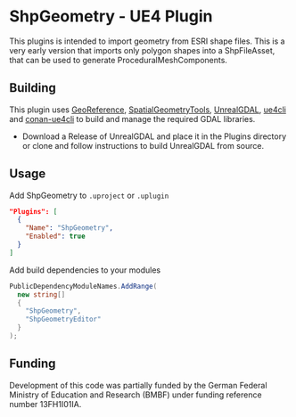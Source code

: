# ShpGeometry - UE4 Plugin

This plugins is intended to import geometry from ESRI shape files. This is a very early version that imports only polygon shapes into a ShpFileAsset, that can be used to generate ProceduralMeshComponents.

## Building

This plugin uses [GeoReference](https://github.com/iwer/GeoReference), [SpatialGeometryTools](https://github.com/iwer/SpatialGeometryTools), [UnrealGDAL](https://github.com/TensorWorks/UnrealGDAL), [ue4cli](https://github.com/adamrehn/ue4cli) and [conan-ue4cli](https://github.com/adamrehn/conan-ue4cli) to build and manage the required GDAL libraries.

* Download a Release of UnrealGDAL and place it in the Plugins directory or clone and follow instructions to build UnrealGDAL from source.

## Usage

Add ShpGeometry to `.uproject` or `.uplugin`

```json
"Plugins": [
  {
    "Name": "ShpGeometry",
    "Enabled": true
  }
]
```

Add build dependencies to your modules

```csharp
PublicDependencyModuleNames.AddRange(
  new string[]
  {
    "ShpGeometry",
    "ShpGeometryEditor"
  }
);
```

## Funding
Development of this code was partially funded by the German Federal Ministry of Education and Research (BMBF) under funding reference number 13FH1I01IA.
